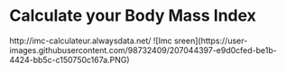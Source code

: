 <h1>  Calculate your Body Mass Index </h1>
http://imc-calculateur.alwaysdata.net/
![Imc sreen](https://user-images.githubusercontent.com/98732409/207044397-e9d0cfed-be1b-4424-bb5c-c150750c167a.PNG)
